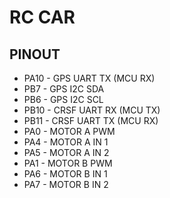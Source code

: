 # RC CAR

## PINOUT
- PA10 - GPS  UART TX (MCU RX)
- PB7  - GPS  I2C  SDA
- PB6  - GPS  I2C  SCL
- PB10 - CRSF UART RX (MCU TX)
- PB11 - CRSF UART TX (MCU RX)
- PA0  - MOTOR A PWM
- PA4  - MOTOR A IN 1 
- PA5  - MOTOR A IN 2
- PA1  - MOTOR B PWM
- PA6  - MOTOR B IN 1 
- PA7  - MOTOR B IN 2
